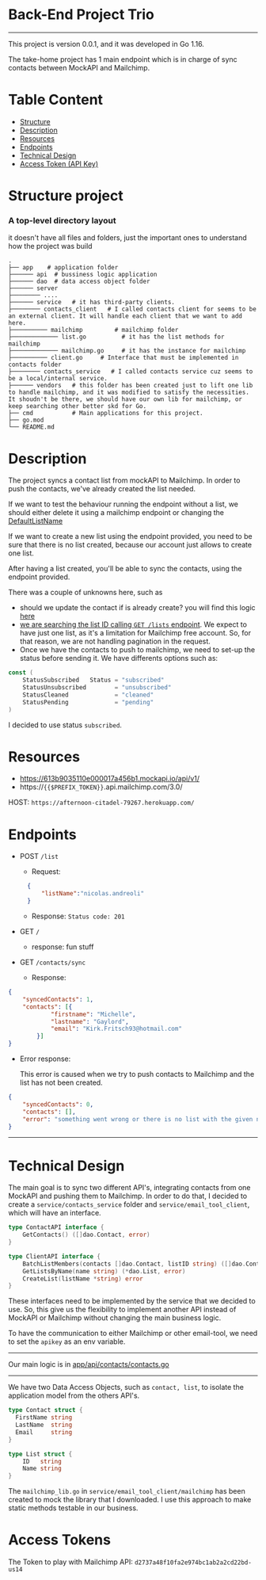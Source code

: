 # Back-End Project Trio

****

This project is version 0.0.1, and it was developed in Go 1.16.

The take-home project has 1 main endpoint which is in charge of sync contacts between MockAPI and Mailchimp.

# Table Content

- [Structure](#structure-project)
- [Description](#description)
- [Resources](#resources)
- [Endpoints](#endpoints)
- [Technical Design](#technical-design)
- [Access Token (API Key)](#access-tokens)


# Structure project

### A top-level directory layout 
it doesn't have all files and folders, just the important ones to understand how the project was build 

    .
    ├── app    # application folder
    ├────── api  # bussiness logic application
    ├────── dao  # data access object folder
    ├────── server    
    ├──────── ....
    ├────── service   # it has third-party clients.
    ├──────── contacts_client   # I called contacts client for seems to be an external client. It will handle each client that we want to add here.
    ├────────── mailchimp         # mailchimp folder
    ├───────────── list.go          # it has the list methods for mailchimp
    ├───────────── mailchimp.go     # it has the instance for mailchimp
    ├────────── client.go     # Interface that must be implemented in contacts folder
    ├──────── contacts_service   # I called contacts service cuz seems to be a local/internal service.
    ├────── vendors   # this folder has been created just to lift one lib to handle mailchimp, and it was modified to satisfy the necessities. It shoudn't be there, we should have our own lib for mailchimp, or keep searching other better skd for Go. 
    ├── cmd           # Main applications for this project.
    ├── go.mod    
    └── README.md

# Description

The project syncs a contact list from mockAPI to Mailchimp. In order to push the contacts, we've already created the list needed.

If we want to test the behaviour running the endpoint without a list, we should either delete it using a mailchimp endpoint or changing the [DefaultListName](https://github.com/nicolasksq/take-home-trio/blob/master/app/service/email_tool_client/mailchimp/list.go#L11)

If we want to create a new list using the endpoint provided, you need to be sure that there is no list created, because our account just allows to create one list.

After having a list created, you'll be able to sync the contacts, using the endpoint provided.

There was a couple of unknowns here, such as
- should we update the contact if is already create? you will find this logic [here](https://github.com/nicolasksq/take-home-trio/blob/master/app/service/email_tool_client/mailchimp/list.go#L81)
- [we are searching the list ID calling `GET /lists` endpoint](https://github.com/nicolasksq/take-home-trio/blob/master/app/service/email_tool_client/mailchimp/list.go#L45). We expect to have just one list, as it's a limitation for Mailchimp free account. So, for that reason, we are not handling pagination in the request.
- Once we have the contacts to push to mailchimp, we need to set-up the status before sending it. We have differents options such as: 
```go 
const (
	StatusSubscribed   Status = "subscribed"
	StatusUnsubscribed        = "unsubscribed"
	StatusCleaned             = "cleaned"
	StatusPending             = "pending"
)
``` 
I decided to use status `subscribed`.

# Resources

- https://613b9035110e000017a456b1.mockapi.io/api/v1/
- https://`{{$PREFIX_TOKEN}}`.api.mailchimp.com/3.0/

HOST: `https://afternoon-citadel-79267.herokuapp.com/`

#  Endpoints
- POST `/list`
  - Request: 
  ```json 
    {
        "listName":"nicolas.andreoli"
    }
    ```
  - Response:
    `Status code: 201`

- GET `/`
    - response: fun stuff
    

- GET `/contacts/sync`
    - Response:
```json 
{
    "syncedContacts": 1,
    "contacts": [{
            "firstname": "Michelle",
            "lastname": "Gaylord",
            "email": "Kirk.Fritsch93@hotmail.com"
        }]
}
```
  - Error response:
    
      This error is caused when we try to push contacts to Mailchimp and the list has not been created.
    
```json 
{
	"syncedContacts": 0,
	"contacts": [],
	"error": "something went wrong or there is no list with the given name"
}
```
    
***

# Technical Design

The main goal is to sync two different API's, integrating contacts from one MockAPI and pushing them to Mailchimp.
In order to do that, I decided to create a `service/contacts_service` folder and `service/email_tool_client`, which will have an interface.
```go 
type ContactAPI interface {
    GetContacts() ([]dao.Contact, error)
}

type ClientAPI interface {
    BatchListMembers(contacts []dao.Contact, listID string) ([]dao.Contact, error)
    GetListsByName(name string) (*dao.List, error)
    CreateList(listName *string) error
}
```

These interfaces need to be implemented by the service that we decided to use. So, this give us the flexibility to implement another API instead of MockAPI or Mailchimp without changing the main business logic.

To have the communication to either Mailchimp or other email-tool, we need to set the `apikey` as an env variable.

-----
Our main logic is in [app/api/contacts/contacts.go](https://github.com/nicolasksq/take-home-trio/blob/master/app/api/contacts/contact.go#L33)

-----

We have two Data Access Objects, such as `contact, list`,  to isolate the application model from the others API's.
```go 
type Contact struct {
  FirstName string
  LastName  string
  Email     string
}

type List struct {
	ID   string
	Name string
}
```

The `mailchimp_lib.go` in `service/email_tool_client/mailchimp` has been created to mock the library that I downloaded. 
I use this approach to make static methods testable in our business.

# Access Tokens

The Token to play with Mailchimp API: `d2737a48f10fa2e974bc1ab2a2cd22bd-us14`

[https://github.com/nicolasksq/take-home-trio/blob/master/app/service/email_tool_client/mailchimp/list.go#L10]: https://github.com/nicolasksq/take-home-trio/blob/master/app/service/contacts_client/mailchimp/list.go#L10

[here]: https://github.com/nicolasksq/take-home-trio/blob/master/app/service/contacts_client/mailchimp/list.go#L91

[https://github.com/nicolasksq/take-home-trio/blob/master/app/service/email_tool_client/mailchimp/list.go#L91]: https://github.com/nicolasksq/take-home-trio/blob/master/app/service/contacts_client/mailchimp/list.go#L91

[https://github.com/nicolasksq/take-home-trio/blob/master/app/service/email_tool_client/mailchimp/list.go#L43]: https://github.com/nicolasksq/take-home-trio/blob/master/app/service/contacts_client/mailchimp/list.go#L43
